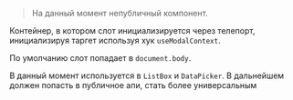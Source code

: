 > На данный момент непубличный компонент.

Контейнер, в котором слот инициализируется через
телепорт, инициализируя таргет используя хук `useModalContext`.

По умолчанию слот попадает в `document.body`.

В данный момент используется в `ListBox` и `DataPicker`. В дальнейшем должен попасть в публичное апи, стать более
универсальным
